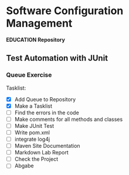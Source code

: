 # Software Configuration Management #

**EDUCATION Repository**

## Test Automation with JUnit ##

### Queue Exercise ###

Tasklist: 
- [x] Add Queue to Repository
- [x] Make a Tasklist
- [ ] Find the errors in the code
- [ ] Make comments for all methods and classes
- [ ] Make JUnit Test
- [ ] Write pom.xml
- [ ] integrate log4j
- [ ] Maven Site Documentation
- [ ] Markdown Lab Report
- [ ] Check the Project
- [ ] Abgabe

